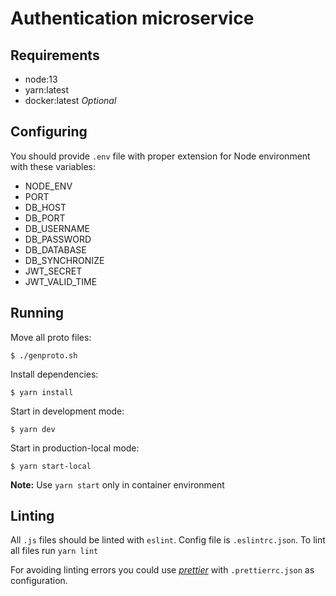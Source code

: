 # Authentication microservice

## Requirements

- node:13
- yarn:latest
- docker:latest *Optional*

## Configuring

You should provide `.env` file with proper extension for Node environment with these variables:

- NODE_ENV
- PORT
- DB_HOST
- DB_PORT
- DB_USERNAME
- DB_PASSWORD
- DB_DATABASE
- DB_SYNCHRONIZE
- JWT_SECRET
- JWT_VALID_TIME

## Running

Move all proto files:

`$ ./genproto.sh`

Install dependencies:

`$ yarn install`

Start in development mode:

`$ yarn dev`

Start in production-local mode:

`$ yarn start-local`

**Note:** Use `yarn start` only in container environment 

## Linting

All `.js` files should be linted with `eslint`. Config file is `.eslintrc.json`.
To lint all files run `yarn lint`

For avoiding linting errors you could use [*prettier*](http://prettier.io) with `.prettierrc.json` as configuration.
